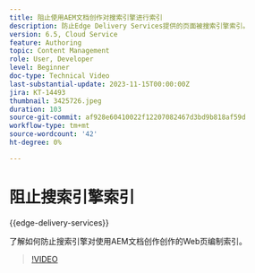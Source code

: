 ```yaml
---
title: 阻止使用AEM文档创作对搜索引擎进行索引
description: 防止Edge Delivery Services提供的页面被搜索引擎索引。
version: 6.5, Cloud Service
feature: Authoring
topic: Content Management
role: User, Developer
level: Beginner
doc-type: Technical Video
last-substantial-update: 2023-11-15T00:00:00Z
jira: KT-14493
thumbnail: 3425726.jpeg
duration: 103
source-git-commit: af928e60410022f12207082467d3bd9b818af59d
workflow-type: tm+mt
source-wordcount: '42'
ht-degree: 0%

---
```



# 阻止搜索引擎索引

{{edge-delivery-services}}

了解如何防止搜索引擎对使用AEM文档创作创作的Web页编制索引。

>[!VIDEO](https://video.tv.adobe.com/v/3425726/?learn=on)
